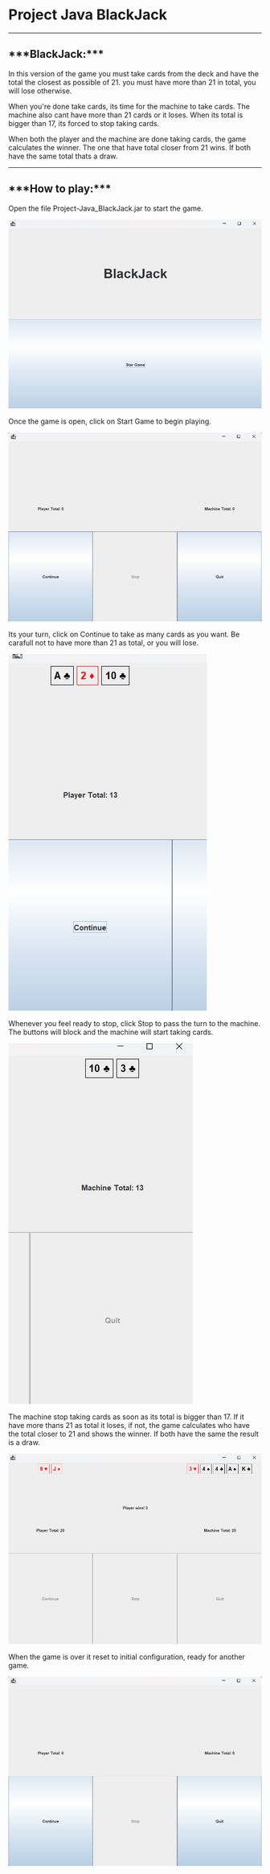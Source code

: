 <h1>Project Java BlackJack</h1>

***

<h2>***BlackJack:***</h2>

In this version of the game you must take cards from the deck and have
the total the closest as possible of 21. you must have more than 21 in total,
you will lose otherwise.

When you're done take cards, its time for the machine to take cards.
The machine also cant have more than 21 cards or it loses. When its total
is bigger than 17, its forced to stop taking cards.

When both the player and the machine are done taking cards, the game calculates
the winner. The one that have total closer from 21 wins. If both have the same
total thats a draw.

***

<h2>***How to play:***</h2>

Open the file Project-Java_BlackJack.jar to start the game.

![img.png](readme_images/img.png)

Once the game is open, click on Start Game to begin playing.

![img_1.png](readme_images/img_1.png)

Its your turn, click on Continue to take as many cards as you want.
Be carafull not to have more than 21 as total, or you will lose.

![img_2.png](readme_images/img_2.png)

Whenever you feel ready to stop, click Stop to pass the turn to the machine.
The buttons will block and the machine will start taking cards.

![img_3.png](readme_images/img_3.png)

The machine stop taking cards as soon as its total is bigger than 17.
If it have more thans 21 as total it loses, if not, the game calculates
who have the total closer to 21 and shows the winner. If both have the same
the result is a draw.

![img_4.png](readme_images/img_4.png)

When the game is over it reset to initial configuration, ready for another
game.

![img_1.png](readme_images/img_1.png)